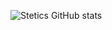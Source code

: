 ![Stetics GitHub stats](https://github-readme-stats.vercel.app/api?username=Stetics&show_icons=true&theme=radical)


